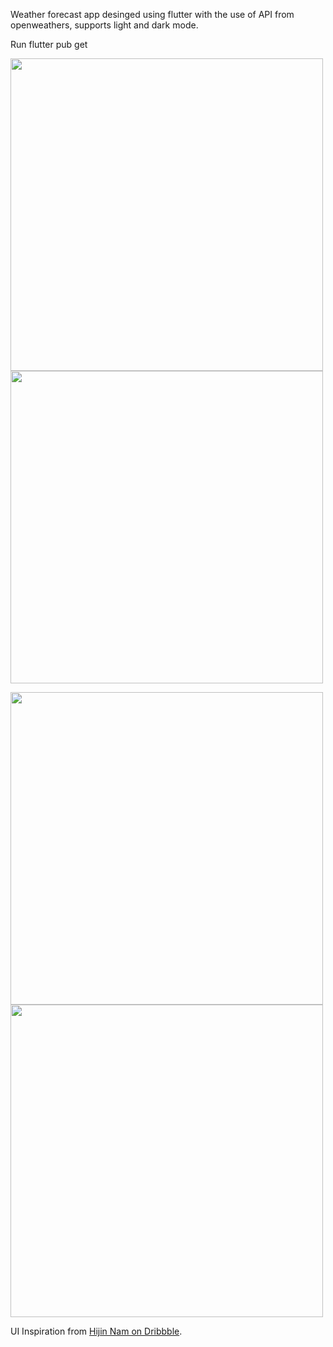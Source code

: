 Weather forecast app desinged using flutter with the use of API from openweathers, 
supports light and dark mode.

Run flutter pub get

<img src="https://i.imgur.com/8SseJU6.png" height="500" width="500"/> <img src="https://i.imgur.com/10ZCcx9.png" height="500" width="500"/> <br>


<img src="https://i.imgur.com/cKgdt5o.png" height="500" width="500"/> <img src="https://i.imgur.com/Uazwmmh.png" height="500" width="500"/> <br>

UI Inspiration from <a href="https://dribbble.com/shots/4316938-Daily-UI-037-Weather-app">Hijin Nam on Dribbble<a>.

